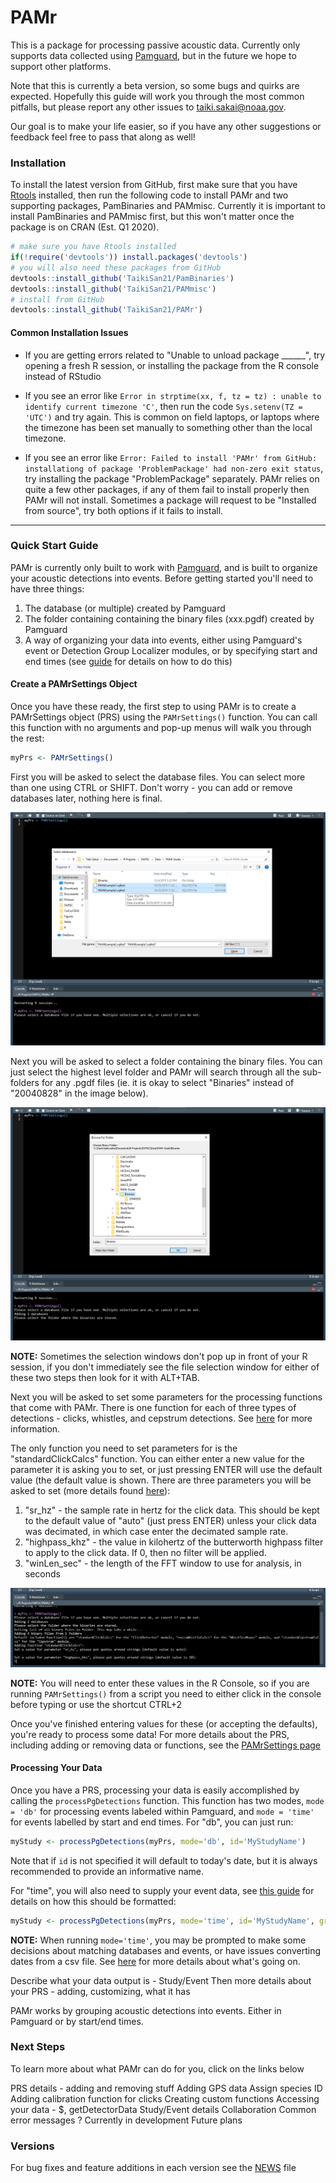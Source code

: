 # PAMr

This is a package for processing passive acoustic data. Currently only supports
data collected using [Pamguard][pamguard], but in the future
we hope to support other platforms. 

Note that this is currently a beta version, so some bugs and quirks are expected.
Hopefully this guide will work you through the most common pitfalls, but please
report any other issues to [taiki.sakai@noaa.gov](mailto:taiki.sakai@noaa.gov).

Our goal is to make your life easier, so if you have any other suggestions or 
feedback feel free to pass that along as well!

### Installation

To install the latest version from GitHub, first make sure that you have
[Rtools](https://cran.r-project.org/bin/windows/Rtools/) installed, then 
run the following code to install PAMr and two supporting packages, PamBinaries
and PAMmisc. Currently it is important to install PamBinaries and PAMmisc first,
but this won't matter once the package is on CRAN (Est. Q1 2020).

```r
# make sure you have Rtools installed
if(!require('devtools')) install.packages('devtools')
# you will also need these packages from GitHub
devtools::install_github('TaikiSan21/PamBinaries')
devtools::install_github('TaikiSan21/PAMmisc')
# install from GitHub
devtools::install_github('TaikiSan21/PAMr')
```

#### Common Installation Issues

* If you are getting errors related to "Unable to unload package ______", try
opening a fresh R session, or installing the package from the R console instead
of RStudio

* If you see an error like `Error in strptime(xx, f, tz = tz) : unable to identify current timezone 'C'`,
then run the code `Sys.setenv(TZ = 'UTC')` and try again. This is common on field laptops, or laptops
where the timezone has been set manually to something other than the local timezone. 

* If you see an error like 
`Error: Failed to install 'PAMr' from GitHub: installationg of package 'ProblemPackage' had non-zero exit status`,
try installing the package "ProblemPackage" separately. PAMr relies on quite a few other packages, if any of them
fail to install properly then PAMr will not install. Sometimes a package will request to be "Installed from
source", try both options if it fails to install.

---

### Quick Start Guide

PAMr is currently only built to work with [Pamguard][pamguard],
and is built to organize your acoustic detections into events. Before getting
started you'll need to have three things:

1. The database (or multiple) created by Pamguard
2. The folder containing containing the binary files (xxx.pgdf) created by Pamguard
3. A way of organizing your data into events, either using Pamguard's event or 
Detection Group Localizer modules, or by specifying start and end times (see
[guide][time-grouping] for details on how to do this)

#### Create a PAMrSettings Object

Once you have these ready, the first step to using PAMr is to create a
PAMrSettings object (PRS) using the `PAMrSettings()` function. You can call this 
function with no arguments and pop-up menus will walk you through the rest:

```r
myPrs <- PAMrSettings()
```
First you will be asked to select the database files. You can select more than one
using CTRL or SHIFT. Don't worry - you can add or remove databases later, nothing
here is final.

![*Selecting database files*][db-select-image]

Next you will be asked to select a folder containing the binary files. You can
just select the highest level folder and PAMr will search through all the 
sub-folders for any .pgdf files (ie. it is okay to select "Binaries" instead of
"20040828" in the image below).

![*Selecting the binary folder*][binary-select-image]

**NOTE:** Sometimes the selection windows don't pop up in front of your R session,
if you don't immediately see the file selection window for either of these two
steps then look for it with ALT+TAB.

Next you will be asked to set some parameters for the processing functions that
come with PAMr. There is one function for each of three types of detections -
clicks, whistles, and cepstrum detections. See [here][standard-calcs] for more
information.

The only function you need to set parameters for is the "standardClickCalcs"
function. You can either enter a new value for the parameter it is asking you
to set, or just pressing ENTER will use the default value (the default value is
shown. There are three parameters you will be asked to set 
(more details found [here][standard-calcs]):

1. "sr_hz" - the sample rate in hertz for the click data. This should be kept 
to the default value of "auto" (just press ENTER) unless your click data was
decimated, in which case enter the decimated sample rate.
2. "highpass_khz" - the value in kilohertz of the butterworth highpass filter
to apply to the click data. If 0, then no filter will be applied.
3. "winLen_sec" - the length of the FFT window to use for analysis, in seconds

![*Setting a value of 5 for the highpass filter*][function-param-image]

**NOTE:** You will need to enter these values in the R Console, so if you are running
`PAMrSettings()` from a script you need to either click in the console before typing
or use the shortcut CTRL+2

Once you've finished entering values for these (or accepting the defaults), you're 
ready to process some data! For more details about the PRS, including adding or 
removing data or functions, see the [PAMrSettings page][pamrsettings]

#### Processing Your Data

Once you have a PRS, processing your data is easily accomplished by calling
the `processPgDetections` function. This function has two modes, `mode = 'db'`
for processing events labeled within Pamguard, and `mode = 'time'` for events
labelled by start and end times. For "db", you can just run:

```r
myStudy <- processPgDetections(myPrs, mode='db', id='MyStudyName')
```

Note that if `id` is not specified it will default to today's date, but it is
always recommended to provide an informative name.

For "time", you will also need to supply your event data, see [this guide][time-grouping]
for details on how this should be formatted:

```r
myStudy <- processPgDetections(myPrs, mode='time', id='MyStudyName', grouping='myEvents.csv')
```

**NOTE:** When running `mode='time'`, you may be prompted to make some decisions about matching
databases and events, or have issues converting dates from a csv file. See [here][time-grouping]
for more details about what's going on.

Describe what your data output is - Study/Event
Then more details about your PRS - adding, customizing, what it has

PAMr works by grouping acoustic detections into events. Either in Pamguard or
by start/end times. 

### Next Steps

To learn more about what PAMr can do for you, click on the links below

PRS details - adding and removing stuff
Adding GPS data
Assign species ID
Adding calibration function for clicks
Creating custom functions
Accessing your data - $, getDetectorData
Study/Event details
Collaboration
Common error messages ?
Currently in development
Future plans

### Versions

For bug fixes and feature additions in each version see the [NEWS](../NEWS.md) file

[standard-calcs]: StandardCalcs.md
[time-grouping]: TimeGrouping.md
[db-select-image]: images/DBSelectCropped.png
[binary-select-image]: images/BinarySelectCropped.png
[function-param-image]: images/FunctionParamsCropped.png
[pamguard]: https://www.pamguard.org/
[pamrsettings]: PAMrSettings.md

